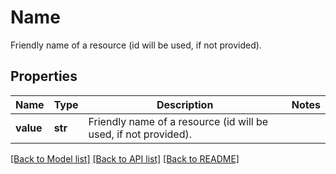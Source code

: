 # Name

Friendly name of a resource (id will be used, if not provided).

## Properties
Name | Type | Description | Notes
------------ | ------------- | ------------- | -------------
**value** | **str** | Friendly name of a resource (id will be used, if not provided). | 

[[Back to Model list]](../README.md#documentation-for-models) [[Back to API list]](../README.md#documentation-for-api-endpoints) [[Back to README]](../README.md)


